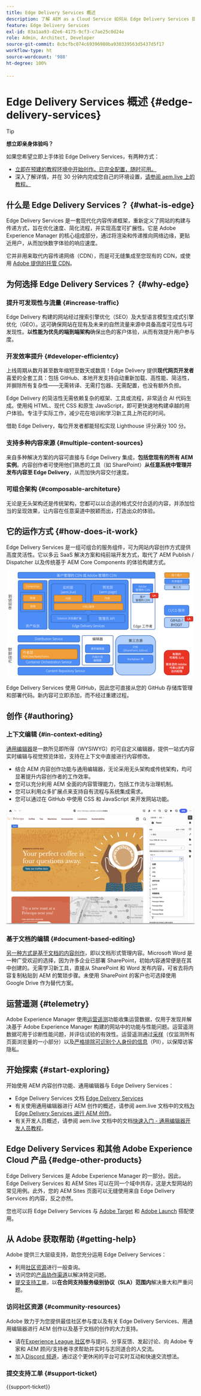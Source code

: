 ```yaml
---
title: Edge Delivery Services 概述
description: 了解 AEM as a Cloud Service 如何从 Edge Delivery Services 提供的性能和优异 Lighthouse 分数中获益。
feature: Edge Delivery Services
exl-id: 03a1aa93-d2e6-4175-9cf3-c7ae25c0d24e
role: Admin, Architect, Developer
source-git-commit: 8cbcfbc074c69396980ba930339563d5437d5f17
workflow-type: ht
source-wordcount: '988'
ht-degree: 100%

---
```



# Edge Delivery Services 概述 {#edge-delivery-services}

>[!TIP]
>
>**想立即亲身体验吗？**
>
>如果您希望立即上手体验 Edge Delivery Services，有两种方式：
>* [立即在预建的教程环境中开始创作。已完全配置，随时可用。](https://www.aem.live/developer/ue-trial)
>* 深入了解详情，并在 30 分钟内完成您自己的环境设置，[请参阅 aem.live 上的教程。](https://www.aem.live/developer/ue-tutorial)

## 什么是 Edge Delivery Services？ {#what-is-edge}

Edge Delivery Services 是一套现代化内容传递框架，重新定义了网站的构建与传递方式，旨在优化速度、简化流程，并实现高度可扩展性。它是 Adobe Experience Manager 的核心组成部分，通过将渲染和传递推向网络边缘，更贴近用户，从而加快数字体验的响应速度。

它并非用来取代内容传递网络（CDN），而是可无缝集成至您现有的 CDN，或使用 [Adobe 提供的托管 CDN](/help/implementing/dispatcher/cdn.md)。

## 为何选择 Edge Delivery Services？ {#why-edge}

### 提升可发现性与流量 {#increase-traffic}

Edge Delivery 构建的网站经过搜索引擎优化（SEO）及大型语言模型生成式引擎优化（GEO）。这可确保网站在现有及未来的自然流量来源中具备高度可见性与可发现性。**以性能为优先的端到端架构**&#x200B;确保出色的客户体验，从而有效提升用户参与度。

### 开发效率提升 {#developer-efficientcy}

上线周期从数月甚至数年缩短至数天或数周！Edge Delivery 提供&#x200B;**现代网页开发者**&#x200B;喜爱的全套工具：包括 GitHub、本地开发支持自动重新加载、高性能、简洁性，并摒除所有复杂性——无需转译、无需打包器、无需配置，也没有额外负担。

Edge Delivery 的简洁性无需依赖复杂的框架、工具或流程，非常适合 AI 代码生成。使用纯 HTML、现代 CSS 和原生 JavaScript，即可更快速地构建卓越的用户体验。专注于实际工作，减少花在培训和学习新工具上所花的时间。

借助 Edge Delivery，每位开发者都能轻松实现 Lighthouse 评分满分 100 分。

### 支持多种内容来源 {#multiple-content-sources}

来自多种解决方案的内容可直接与 Edge Delivery 集成，**包括您现有的所有 AEM 实例**。内容创作者可使用他们熟悉的工具（如 SharePoint）**从任意系统中管理并发布内容至 Edge Delivery**，从而加快内容交付速度。

### 可组合架构 {#composable-architeture}

无论是无头架构还是传统架构，您都可以以合适的格式交付合适的内容，并添加恰当的呈现效果，让内容在任意渠道中脱颖而出，打造出众的体验。

## 它的运作方式 {#how-does-it-work}

Edge Delivery Services 是一组可组合的服务组件，可为网站内容创作方式提供高度灵活性。它以多云 SaaS 解决方案和纯前端开发方式，取代了 AEM Publish / Dispatcher 以及传统基于 AEM Core Components 的体验构建方式。

![Edge Delivery 架构](assets/aem-with-eds-architecture.png)

Edge Delivery Services 使用 GitHub，因此您可直接从您的 GitHub 存储库管理和部署代码。新内容可立即添加，而不经过重建过程。

## 创作 {#authoring}

### 上下文编辑 {#in-context-editing}

[通用编辑器](/help/implementing/universal-editor/introduction.md)是一款所见即所得（WYSIWYG）的可自定义编辑器，提供一站式内容实时编辑与视觉预览体验，支持在上下文中直接进行内容修改。

* 结合 AEM 内容创作功能与通用编辑器，无论采用无头架构或传统架构，均可显著提升内容创作者的工作效率。
* 您可以充分利用 AEM 全面的内容管理能力，包括工作流与治理机制。
* 您可以利用众多扩展点来支持自有流程与系统集成需求。
* 您可以通过在 GitHub 中使用 CSS 和 JavaScript 来开发网站功能。

![使用通用编辑器进行 AEM 创作](assets/wysiwyg-authoring.png)

### 基于文档的编辑 {#document-based-editing}

[另一种方式是基于文档的内容创作](https://www.aem.live/docs/authoring)，即以文档形式管理内容。Microsoft Word 是一种广受欢迎的选择，因为许多企业已部署 SharePoint，初始内容通常便是在其中创建的。无需学习新工具，直接从 SharePoint 和 Word 发布内容，可省去将内容复制粘贴到 AEM 的繁琐步骤。未使用 SharePoint 的客户也可选择使用 Google Drive 作为替代方案。

## 运营遥测 {#telemetry}

Adobe Experience Manager 使用[运营遥测](https://www.aem.live/docs/operational-telemetry)功能收集运营数据，仅用于发现并解决基于 Adobe Experience Manager 构建的网站中的功能与性能问题。运营遥测数据可用于诊断性能问题，并评估试验的有效性。运营遥测通过[采样](https://www.aem.live/docs/operational-telemetry#operational-telemetry-data-is-sampled)（仅监测所有页面浏览量的一小部分）以及[严格排除可识别个人身份的信息](https://www.aem.live/docs/operational-telemetry#what-data-is-being-collected)（PII），以保障访客隐私。

## 开始探索 {#start-exploring}

开始使用 AEM 内容创作功能、通用编辑器与 Edge Delivery Services：

* Edge Delivery Services 文档 [Edge Delivery Services](https://www.aem.live)
* 有关使用通用编辑器进行 AEM 创作的概述，请参阅 aem.live 文档中的文档[为 Edge Delivery Services 进行 AEM 创作](https://www.aem.live/docs/aem-authoring)。
* 有关开发人员概述，请参阅 aem.live 文档中的文档[快速入门 - 通用编辑器开发人员教程](https://www.aem.live/developer/ue-tutorial)。

## Edge Delivery Services 和其他 Adobe Experience Cloud 产品 {#edge-other-products}

Edge Delivery Services 是 Adobe Experience Manager 的一部分。因此，Edge Delivery Services 和 AEM Sites 可以在同一个域中共存，这是大型网站的常见用例。此外，您的 AEM Sites 页面可以无缝使用来自 Edge Delivery Services 的内容，反之亦然。

您也可以将 Edge Delivery Services 与 [Adobe Target](https://www.aem.live/developer/target-integration) 和 [Adobe Launch](https://experienceleague.adobe.com/zh-hans/docs/experience-platform/tags/home) 搭配使用。

## 从 Adobe 获取帮助 {#getting-help}

Adobe 提供三大层级支持，助您充分运用 Edge Delivery Services：

* 利用[社区资源](#community-resources)进行一般查询。
* 访问您的[产品协作渠道](#collaboration-channel)以解决特定问题。
* [提交支持工单](#support-ticket)，以&#x200B;**在合同支持服务级别协议（SLA）范围内**&#x200B;解决重大和严重问题。

### 访问社区资源 {#community-resources}

Adobe 致力于为您提供最佳社区参与度以及有关 Edge Delivery Services、用通用编辑器进行 AEM 创作以及基于文档的创作的大力支持。

* 请在[Experience League 社区](https://adobe.ly/3Q6kTKl)参与提问、分享反馈、发起讨论、向 Adobe 专家和 AEM 顾问/支持者寻求帮助并实时与志同道合的人交流。
* 加入[Discord 频道](https://discord.gg/aem-live)，通过这个更休闲的平台可实时互动和快速交流想法。

### 提交支持工单 {#support-ticket}

{{support-ticket}}
